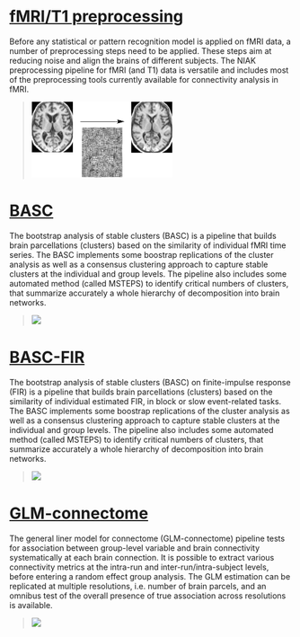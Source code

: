 # [fMRI/T1 preprocessing](pipe_preprocessing.html) 
Before any statistical or pattern recognition model is applied on fMRI data, a number of preprocessing steps need to be applied. These steps aim at reducing noise and align the brains of different subjects. The NIAK preprocessing pipeline for fMRI (and T1) data is versatile and includes most of the preprocessing tools currently available for connectivity analysis in fMRI.
> [<img src="https://raw.githubusercontent.com/SIMEXP/niak_manual/master/website/fig_stereonl.png" width="250px" />](pipe_preprocessing.html)

# [BASC](pipe_basc.html)
The bootstrap analysis of stable clusters (BASC) is a pipeline that builds brain parcellations (clusters) based on the similarity of individual fMRI time series. The BASC implements some boostrap replications of the cluster analysis as well as a consensus clustering approach to capture stable clusters at the individual and group levels. The pipeline also includes some automated method (called MSTEPS) to identify critical numbers of clusters, that summarize accurately a whole hierarchy of decomposition into brain networks.  
> [<img src="https://raw.githubusercontent.com/SIMEXP/niak/gh-pages/fig_basc.png" width="250px" />](pipe_basc.html) 

# [BASC-FIR](pipe_basc_fir.html)
The bootstrap analysis of stable clusters (BASC) on finite-impulse response (FIR) is a pipeline that builds brain parcellations (clusters) based on the similarity of individual estimated FIR, in block or slow event-related tasks. The BASC implements some boostrap replications of the cluster analysis as well as a consensus clustering approach to capture stable clusters at the individual and group levels. The pipeline also includes some automated method (called MSTEPS) to identify critical numbers of clusters, that summarize accurately a whole hierarchy of decomposition into brain networks.  
> [<img src="https://raw.githubusercontent.com/SIMEXP/niak/gh-pages/fig_basc_fir.png" width="250px" />](pipe_basc_fir.html)

# [GLM-connectome](pipe_glm_connectome.html)
The general liner model for connectome (GLM-connectome) pipeline tests for association between group-level variable and brain connectivity systematically at each brain connection. It is possible to extract various connectivity metrics at the intra-run and inter-run/intra-subject levels, before entering a random effect group analysis. The GLM estimation can be replicated at multiple resolutions, i.e. number of brain parcels, and an omnibus test of the overall presence of true association across resolutions is available. 
> [<img src="https://raw.githubusercontent.com/SIMEXP/niak/gh-pages/fig_basc_fir.png" width="250px" />](pipe_glm_connectome.html)
